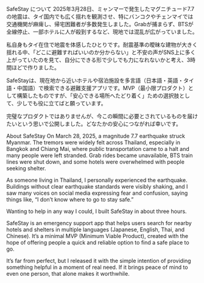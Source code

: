 SafeStay について
2025年3月28日、ミャンマーで発生したマグニチュード7.7の地震は、タイ国内でも広く揺れを観測させ、特にバンコクやチェンマイでは交通機関が麻痺し、帰宅困難者が多数発生しました。Grabが捕まらず、BTSが全線停止、一部ホテルに人が殺到するなど、現地では混乱が広がっていました。

私自身もタイ在住で地震を体感したひとりです。耐震基準の曖昧な建物が大きく揺れる中、「どこに避難すればいいのか分からない」と不安の声がSNS上に多く上がっていたのを見て、自分にできる形で少しでも力になれないかと考え、3時間ほどで作りました。

SafeStayは、現在地から近いホテルや宿泊施設を多言語（日本語・英語・タイ語・中国語）で検索できる避難支援アプリです。MVP（最小限プロダクト）として構築したものですが、「安心できる場所へたどり着く」ための選択肢として、少しでも役に立てばと願っています。

完璧なプロダクトではありませんが、今この瞬間に必要とされているものを届けたいという思いで公開しました。どなたかの安心につながれば幸いです。


About SafeStay
On March 28, 2025, a magnitude 7.7 earthquake struck Myanmar. The tremors were widely felt across Thailand, especially in Bangkok and Chiang Mai, where public transportation came to a halt and many people were left stranded. Grab rides became unavailable, BTS train lines were shut down, and some hotels were overwhelmed with people seeking shelter.

As someone living in Thailand, I personally experienced the earthquake. Buildings without clear earthquake standards were visibly shaking, and I saw many voices on social media expressing fear and confusion, saying things like, “I don’t know where to go to stay safe.”

Wanting to help in any way I could, I built SafeStay in about three hours.

SafeStay is an emergency support app that helps users search for nearby hotels and shelters in multiple languages (Japanese, English, Thai, and Chinese). It’s a minimal MVP (Minimum Viable Product), created with the hope of offering people a quick and reliable option to find a safe place to go.

It’s far from perfect, but I released it with the simple intention of providing something helpful in a moment of real need.
If it brings peace of mind to even one person, that alone makes it worthwhile.
